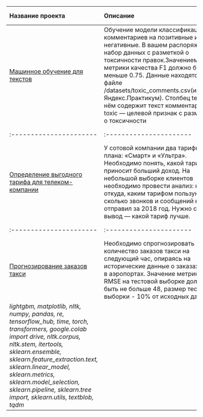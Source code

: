 | Название проекта | Описание | Используемые библиотеки | 
| :---------------------- | :---------------------- | :---------------------- |
| [Машинное обучение для текстов](ML_for_texts) | Обучение модели классификации комментариев на позитивные и негативные. В вашем распоряжении набор данных с разметкой о токсичности правок.Значением метрики качества F1 должно быть не меньше 0.75. Данные находятся в файле /datasets/toxic_comments.csv(источник Яндекс.Практикум). Столбец text в нём содержит текст комментария, а toxic — целевой признак с разметкой о токсичности| *Python, Pandas, BERT, nltk, tf-idf* |
| :---------------------- | :---------------------- | :---------------------- |
| [Определение выгодного тарифа для телеком-компании](the_best_telecom_tariff) | У сотовой компании два тарифных плана: «Смарт» и «Ультра». Необходимо понять, какой тариф приносит больший доход. На небольшой выборке клиентов необходимо провести анализ: кто они, откуда, каким тарифом пользуются, сколько звонков и сообщений каждый отправил за 2018 год. Нужно сделать вывод — какой тариф лучше.| *Python, Pandas, Matplotlib, NumPy, SciPy, проверка статистических гипотез* |
| :---------------------- | :---------------------- | :---------------------- |
| [Прогнозирование заказов такси](taxi_order_forecasting) | Необходимо спрогнозировать количество заказов такси на следующий час, опираясь на исторические данные о заказах такси в аэропортах. Значение метрики RMSE на тестовой выборке должно быть не больше 48, размер тестовой выборки - 10% от исходных данных.
| *lightgbm, matplotlib, nltk, numpy, pandas, re, tensorflow_hub, time, torch, transformers, google.colab import drive, nltk.corpus, nltk.stem, itertools, sklearn.ensemble, sklearn.feature_extraction.text, sklearn.linear_model, sklearn.metrics, sklearn.model_selection, sklearn.pipeline, sklearn.tree import, sklearn.utils, textblob, tqdm* |